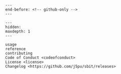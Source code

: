 ```{include} ../README.md
---
end-before: <!-- github-only -->
---
```

[license]: license

[contributor guide]: contributing

[command-line reference]: usage

```{toctree}
---
hidden:
maxdepth: 1
---

usage
reference
contributing
Code of Conduct <codeofconduct>
License <license>
Changelog <https://github.com/j5pu/sbit/releases>
```
